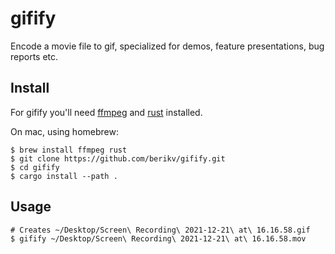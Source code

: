 # gifify

Encode a movie file to gif, specialized for demos, feature presentations, bug reports etc.

## Install

For gifify you'll need [ffmpeg](https://ffmpeg.org/download.html) and [rust](https://www.rust-lang.org/tools/install) installed.

On mac, using homebrew:

    $ brew install ffmpeg rust
    $ git clone https://github.com/berikv/gifify.git 
    $ cd gifify
    $ cargo install --path .

## Usage

    # Creates ~/Desktop/Screen\ Recording\ 2021-12-21\ at\ 16.16.58.gif 
    $ gifify ~/Desktop/Screen\ Recording\ 2021-12-21\ at\ 16.16.58.mov
